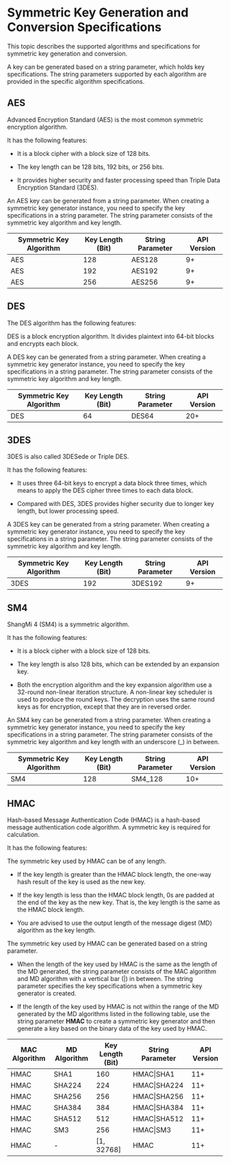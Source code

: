 # Symmetric Key Generation and Conversion Specifications

<!--Kit: Crypto Architecture Kit-->
<!--Subsystem: Security-->
<!--Owner: @zxz--3-->
<!--Designer: @lanming-->
<!--Tester: @PAFT-->
<!--Adviser: @zengyawen-->

This topic describes the supported algorithms and specifications for symmetric key generation and conversion.

A key can be generated based on a string parameter, which holds key specifications. The string parameters supported by each algorithm are provided in the specific algorithm specifications.

## AES

Advanced Encryption Standard (AES) is the most common symmetric encryption algorithm.

It has the following features:

- It is a block cipher with a block size of 128 bits.

- The key length can be 128 bits, 192 bits, or 256 bits.

- It provides higher security and faster processing speed than Triple Data Encryption Standard (3DES).

An AES key can be generated from a string parameter. When creating a symmetric key generator instance, you need to specify the key specifications in a string parameter. The string parameter consists of the symmetric key algorithm and key length.

| Symmetric Key Algorithm| Key Length (Bit)| String Parameter| API Version| 
| -------- | -------- | -------- | -------- |
| AES | 128 | AES128 | 9+ | 
| AES | 192 | AES192 | 9+ | 
| AES | 256 | AES256 | 9+ | 

## DES
The DES algorithm has the following features:

 

DES is a block encryption algorithm. It divides plaintext into 64-bit blocks and encrypts each block.

A DES key can be generated from a string parameter. When creating a symmetric key generator instance, you need to specify the key specifications in a string parameter. The string parameter consists of the symmetric key algorithm and key length.

| Symmetric Key Algorithm| Key Length (Bit)| String Parameter| API Version| 
| -------- | -------- | -------- | -------- |
| DES | 64 | DES64 | 20+ | 

## 3DES

3DES is also called 3DESede or Triple DES.

It has the following features:

- It uses three 64-bit keys to encrypt a data block three times, which means to apply the DES cipher three times to each data block.

- Compared with DES, 3DES provides higher security due to longer key length, but lower processing speed.

A 3DES key can be generated from a string parameter. When creating a symmetric key generator instance, you need to specify the key specifications in a string parameter. The string parameter consists of the symmetric key algorithm and key length.

| Symmetric Key Algorithm| Key Length (Bit)| String Parameter| API Version| 
| -------- | -------- | -------- | -------- |
| 3DES | 192 | 3DES192 | 9+ | 

## SM4

ShangMi 4 (SM4) is a symmetric algorithm.

It has the following features:

- It is a block cipher with a block size of 128 bits.

- The key length is also 128 bits, which can be extended by an expansion key.

- Both the encryption algorithm and the key expansion algorithm use a 32-round non-linear iteration structure. A non-linear key scheduler is used to produce the round keys. The decryption uses the same round keys as for encryption, except that they are in reversed order.

An SM4 key can be generated from a string parameter. When creating a symmetric key generator instance, you need to specify the key specifications in a string parameter. The string parameter consists of the symmetric key algorithm and key length with an underscore (_) in between.

| Symmetric Key Algorithm| Key Length (Bit)| String Parameter| API Version| 
| -------- | -------- | -------- | -------- |
| SM4 | 128 | SM4_128 | 10+ | 

## HMAC

Hash-based Message Authentication Code (HMAC) is a hash-based message authentication code algorithm. A symmetric key is required for calculation.

It has the following features:

The symmetric key used by HMAC can be of any length.

- If the key length is greater than the HMAC block length, the one-way hash result of the key is used as the new key.

- If the key length is less than the HMAC block length, 0s are padded at the end of the key as the new key. That is, the key length is the same as the HMAC block length.

- You are advised to use the output length of the message digest (MD) algorithm as the key length.

The symmetric key used by HMAC can be generated based on a string parameter.

- When the length of the key used by HMAC is the same as the length of the MD generated, the string parameter consists of the MAC algorithm and MD algorithm with a vertical bar (|) in between. The string parameter specifies the key specifications when a symmetric key generator is created.

- If the length of the key used by HMAC is not within the range of the MD generated by the MD algorithms listed in the following table, use the string parameter **HMAC** to create a symmetric key generator and then generate a key based on the binary data of the key used by HMAC.

| MAC Algorithm| MD Algorithm| Key Length (Bit)| String Parameter| API Version| 
| -------- | -------- | -------- | -------- | -------- |
| HMAC | SHA1 | 160 | HMAC\|SHA1 | 11+ | 
| HMAC | SHA224 | 224 | HMAC\|SHA224 | 11+ | 
| HMAC | SHA256 | 256 | HMAC\|SHA256 | 11+ | 
| HMAC | SHA384 | 384 | HMAC\|SHA384 | 11+ | 
| HMAC | SHA512 | 512 | HMAC\|SHA512 | 11+ | 
| HMAC | SM3 | 256 | HMAC\|SM3 | 11+ | 
| HMAC | - | [1, 32768] | HMAC | 11+ | 
